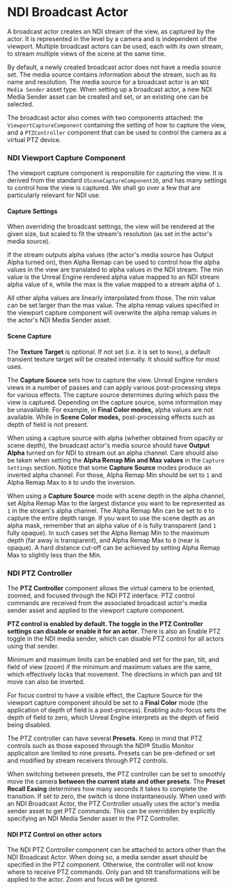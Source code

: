 # NDI Broadcast Actor

A broadcast actor creates an NDI stream of the view, as captured by the actor. It is represented in the level by a camera and is independent of the viewport. Multiple broadcast actors can be used, each with its own stream, to stream multiple views of the scene at the same time.&#x20;

By default, a newly created broadcast actor does not have a media source set. The media source contains information about the stream, such as its name and resolution. The media source for a broadcast actor is an `NDI Media Sender` asset type. When setting up a broadcast actor, a new NDI Media Sender asset can be created and set, or an existing one can be selected.&#x20;

The broadcast actor also comes with two components attached: the `ViewportCaptureComponent` containing the setting of how to capture the view, and a `PTZController` component that can be used to control the camera as a virtual PTZ device.

### NDI Viewport Capture Component

The viewport capture component is responsible for capturing the view. It is derived from the standard `USceneCaptureComponent2D`, and has many settings to control how the view is captured. We shall go over a few that are particularly relevant for NDI use.

#### Capture Settings

When overriding the broadcast settings, the view will be rendered at the given size, but scaled to fit the stream's resolution (as set in the actor's media source).&#x20;

If the stream outputs alpha values (the actor's media source has Output Alpha turned on), then Alpha Remap can be used to control how the alpha values in the view are translated to alpha values in the NDI stream. The min value is the Unreal Engine rendered alpha value mapped to an NDI stream alpha value of `0`, while the max is the value mapped to a stream alpha of `1`.&#x20;

All other alpha values are linearly interpolated from those. The min value can be set larger than the max value. The alpha remap values specified in the viewport capture component will overwrite the alpha remap values in the actor's NDI Media Sender asset.

#### Scene Capture

The **Texture Target** is optional. If not set (i.e. it is set to `None`), a default transient texture target will be created internally. It should suffice for most uses.&#x20;

The **Capture Source** sets how to capture the view. Unreal Engine renders views in a number of passes and can apply various post-processing steps for various effects. The capture source determines during which pass the view is captured. Depending on the capture source, some information may be unavailable. For example, in **Final Color modes,** alpha values are not available. While in **Scene Color modes,** post-processing effects such as depth of field is not present.&#x20;

When using a capture source with alpha (whether obtained from opacity or scene depth), the broadcast actor's media source should have **Output Alpha** turned on for NDI to stream out an alpha channel. Care should also be taken when setting the **Alpha Remap Min and Max values** in the `Capture Settings` section. Notice that some **Capture Source** modes produce an inverted alpha channel. For those, Alpha Remap Min should be set to `1` and Alpha Remap Max to `0` to undo the inversion.&#x20;

When using a **Capture Source** mode with scene depth in the alpha channel, set Alpha Remap Max to the largest distance you want to be represented as `1` in the stream's alpha channel. The Alpha Remap Min can be set to `0` to capture the entire depth range. If you want to use the scene depth as an alpha mask, remember that an alpha value of `0` is fully transparent (and `1` fully opaque). In such cases set the Alpha Remap Min to the maximum depth (far away is transparent), and Alpha Remap Max to `0` (near is opaque). A hard distance cut-off can be achieved by setting Alpha Remap Max to slightly less than the Min.

### NDI PTZ Controller

The **PTZ Controller** component allows the virtual camera to be oriented, zoomed, and focused through the NDI PTZ interface. PTZ control commands are received from the associated broadcast actor's media sender asset and applied to the viewport capture component.&#x20;

**PTZ control is enabled by default. The toggle in the PTZ Controller settings can disable or enable it for an actor**. There is also an Enable PTZ toggle in the NDI media sender, which can disable PTZ control for all actors using that sender.&#x20;

Minimum and maximum limits can be enabled and set for the pan, tilt, and field of view (zoom) if the minimum and maximum values are the same, which effectively locks that movement. The directions in which pan and tilt move can also be inverted.&#x20;

For focus control to have a visible effect, the Capture Source for the viewport capture component should be set to a **Final Color** mode (the application of depth of field is a post-process). Enabling auto-focus sets the depth of field to zero, which Unreal Engine interprets as the depth of field being disabled.&#x20;

The PTZ controller can have several **Presets**. Keep in mind that PTZ controls such as those exposed through the NDI® Studio Monitor application are limited to nine presets. Presets can be pre-defined or set and modified by stream receivers through PTZ controls. &#x20;

When switching between presets, the PTZ controller can be set to smoothly move the camera **between the current state and other presets**. The **Preset Recall Easing** determines how many seconds it takes to complete the transition. If set to zero, the switch is done instantaneously. When used with an NDI Broadcast Actor, the PTZ Controller usually uses the actor's media sender asset to get PTZ commands. This can be overridden by explicitly specifying an NDI Media Sender asset in the PTZ Controller.

#### NDI PTZ Control on other actors

The NDI PTZ Controller component can be attached to actors other than the NDI Broadcast Actor. When doing so, a media sender asset should be specified in the PTZ component. Otherwise, the controller will not know where to receive PTZ commands. Only pan and tilt transformations will be applied to the actor. Zoom and focus will be ignored.
